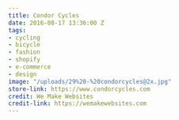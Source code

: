 ```yaml
---
title: Condor Cycles
date: 2016-08-17 13:36:00 Z
tags:
- cycling
- bicycle
- fashion
- shopify
- e-commerce
- design
image: "/uploads/29%20-%20condorcycles@2x.jpg"
store-link: https://www.condorcycles.com
credit: We Make Websites
credit-link: https://wemakewebsites.com
---
```


